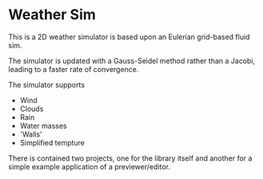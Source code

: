 # Weather Sim

This is a 2D weather simulator is based upon an Eulerian grid-based fluid sim.

The simulator is updated with a Gauss-Seidel method rather than a Jacobi, leading to a faster rate of convergence.

The simulator supports
- Wind
- Clouds
- Rain
- Water masses
- 'Walls'
- Simplified tempture

There is contained two projects, one for the library itself and another for a simple example application of a previewer/editor.